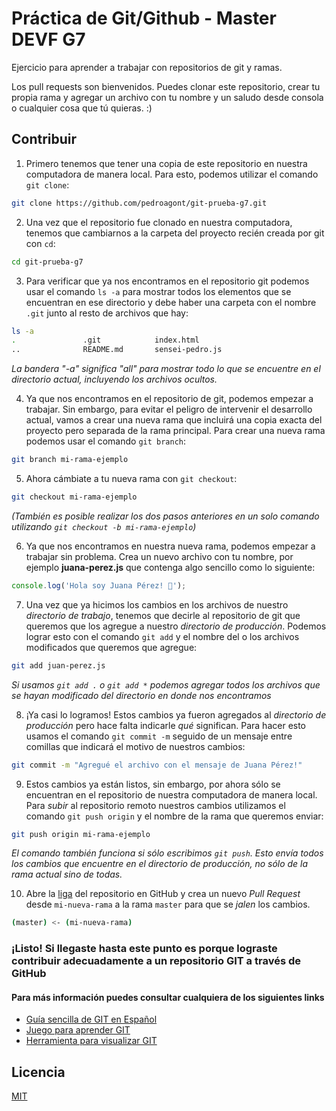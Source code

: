 # Práctica de Git/Github - Master DEVF G7

Ejercicio para aprender a trabajar con repositorios de git y ramas.

Los pull requests son bienvenidos. Puedes clonar este repositorio, crear tu propia rama y agregar un archivo con tu nombre y un saludo desde consola o cualquier cosa que tú quieras. :)


## Contribuir

1. Primero tenemos que tener una copia de este repositorio en nuestra computadora de manera local. Para esto, podemos utilizar el comando ```git clone```:

```bash
git clone https://github.com/pedroagont/git-prueba-g7.git
```

2. Una vez que el repositorio fue clonado en nuestra computadora, tenemos que cambiarnos a la carpeta del proyecto recién creada por git con ```cd```:

```bash
cd git-prueba-g7
```

3. Para verificar que ya nos encontramos en el repositorio git podemos usar el comando ```ls -a``` para mostrar todos los elementos que se encuentran en ese directorio y debe haber una carpeta con el nombre ```.git``` junto al resto de archivos que hay:

```bash
ls -a
.               .git            index.html
..              README.md       sensei-pedro.js
```

*La bandera "-a" significa "all" para mostrar todo lo que se encuentre en el directorio actual, incluyendo los archivos ocultos.*

4. Ya que nos encontramos en el repositorio de git, podemos empezar a trabajar. Sin embargo, para evitar el peligro de intervenir el desarrollo actual, vamos a crear una nueva rama que incluirá una copia exacta del proyecto pero separada de la rama principal. Para crear una nueva rama podemos usar el comando ```git branch```:

```bash
git branch mi-rama-ejemplo
```

5. Ahora cámbiate a tu nueva rama con ```git checkout```:

```bash
git checkout mi-rama-ejemplo
```

*(También es posible realizar los dos pasos anteriores en un solo comando utilizando ```git checkout -b mi-rama-ejemplo```)*

6. Ya que nos encontramos en nuestra nueva rama, podemos empezar a trabajar sin problema. Crea un nuevo archivo con tu nombre, por ejemplo **juana-perez.js** que contenga algo sencillo como lo siguiente:

```javascript
console.log('Hola soy Juana Pérez! 🥳');
```

7. Una vez que ya hicimos los cambios en los archivos de nuestro *directorio de trabajo*, tenemos que decirle al repositorio de git que queremos que los agregue a nuestro *directorio de producción*. Podemos lograr esto con el comando ```git add``` y el nombre del o los archivos modificados que queremos que agregue:

```bash
git add juan-perez.js
```

*Si usamos ```git add .``` o ```git add *``` podemos agregar todos los archivos que se hayan modificado del directorio en donde nos encontramos*

8. ¡Ya casi lo logramos! Estos cambios ya fueron agregados al *directorio de producción* pero hace falta indicarle *qué* significan. Para hacer esto usamos el comando ```git commit -m``` seguido de un mensaje entre comillas que indicará el motivo de nuestros cambios:

```bash
git commit -m "Agregué el archivo con el mensaje de Juana Pérez!"
```

9. Estos cambios ya están listos, sin embargo, por ahora sólo se encuentran en el repositorio de nuestra computadora de manera local. Para *subir* al repositorio remoto nuestros cambios utilizamos el comando ```git push origin``` y el nombre de la rama que queremos enviar:

```bash
git push origin mi-rama-ejemplo
```

*El comando también funciona si sólo escribimos ```git push```. Esto envía todos los cambios que encuentre en el directorio de producción, no sólo de la rama actual sino de todas.*

10. Abre la [liga](https://github.com/pedroagont/git-prueba-g7) del repositorio en GitHub y crea un nuevo *Pull Request* desde ```mi-nueva-rama``` a la rama ```master``` para que se *jalen* los cambios.

```bash
(master) <- (mi-nueva-rama)
```

### ¡Listo! Si llegaste hasta este punto es porque lograste contribuir adecuadamente a un repositorio GIT a través de GitHub

#### Para más información puedes consultar cualquiera de los siguientes links
- [Guía sencilla de GIT en Español](https://rogerdudler.github.io/git-guide/index.es.html)
- [Juego para aprender GIT](https://learngitbranching.js.org)
- [Herramienta para visualizar GIT](http://git-school.github.io/visualizing-git/)

## Licencia
[MIT](https://choosealicense.com/licenses/mit/)
